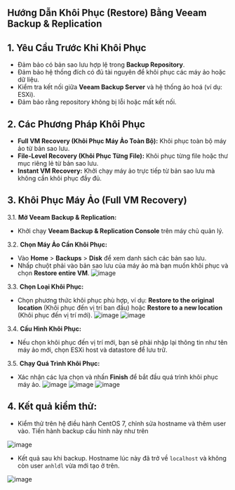 ## Hướng Dẫn Khôi Phục (Restore) Bằng Veeam Backup & Replication

## 1. Yêu Cầu Trước Khi Khôi Phục
- Đảm bảo có bản sao lưu hợp lệ trong **Backup Repository**.
- Đảm bảo hệ thống đích có đủ tài nguyên để khôi phục các máy ảo hoặc dữ liệu.
- Kiểm tra kết nối giữa **Veeam Backup Server** và hệ thống ảo hoá (ví dụ: ESXi).
- Đảm bảo rằng repository không bị lỗi hoặc mất kết nối.

## 2. Các Phương Pháp Khôi Phục
- **Full VM Recovery (Khôi Phục Máy Ảo Toàn Bộ):** Khôi phục toàn bộ máy ảo từ bản sao lưu.
- **File-Level Recovery (Khôi Phục Từng File):** Khôi phục từng file hoặc thư mục riêng lẻ từ bản sao lưu.
- **Instant VM Recovery:** Khởi chạy máy ảo trực tiếp từ bản sao lưu mà không cần khôi phục đầy đủ.

## 3. Khôi Phục Máy Ảo (Full VM Recovery)

3.1. **Mở Veeam Backup & Replication:**
   - Khởi chạy **Veeam Backup & Replication Console** trên máy chủ quản lý.

3.2. **Chọn Máy Ảo Cần Khôi Phục:**
   - Vào **Home** > **Backups** > **Disk** để xem danh sách các bản sao lưu.
   - Nhấp chuột phải vào bản sao lưu của máy ảo mà bạn muốn khôi phục và chọn **Restore entire VM**.
![image](https://github.com/user-attachments/assets/cc5a073f-0722-42ec-9780-57bc748171f4)

3.3. **Chọn Loại Khôi Phục:**
   - Chọn phương thức khôi phục phù hợp, ví dụ: **Restore to the original location** (Khôi phục đến vị trí ban đầu) hoặc **Restore to a new location** (Khôi phục đến vị trí mới).
![image](https://github.com/user-attachments/assets/01b3eac9-04de-41c9-b776-784cbbb17662)
![image](https://github.com/user-attachments/assets/69f43d67-d785-4006-a20f-8f1503bf1fcb)

3.4. **Cấu Hình Khôi Phục:**
   - Nếu chọn khôi phục đến vị trí mới, bạn sẽ phải nhập lại thông tin như tên máy ảo mới, chọn ESXi host và datastore để lưu trữ.

3.5. **Chạy Quá Trình Khôi Phục:**
   - Xác nhận các lựa chọn và nhấn **Finish** để bắt đầu quá trình khôi phục máy ảo.
![image](https://github.com/user-attachments/assets/f2c0e323-cc65-433a-8f36-7db1e1837bfe)
![image](https://github.com/user-attachments/assets/fe8a614a-d3ce-4062-9e02-7366049197c0)
![image](https://github.com/user-attachments/assets/2a94c2de-6c33-4bad-929b-1b131618dc43)

## 4. Kết quả kiểm thử:
- Kiểm thử trên hệ điều hành CentOS 7, chỉnh sửa hostname và thêm user vào. Tiến hành backup cấu hình này như trên

![image](https://github.com/user-attachments/assets/7c98a944-468c-4937-bc42-d7f7c1cc5853)

- Kết quả sau khi backup. Hostname lúc này đã trở về `localhost` và không còn user `anhldl` vừa mới tạo ở trên.

![image](https://github.com/user-attachments/assets/87298bd0-3854-41b5-b9a5-efad6df6df2a)
